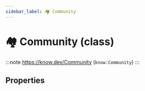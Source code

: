 ```yaml
---
sidebar_label: 🏘️ Community
---
```


# 🏘️ Community (class)

:::note
https://know.dev/Community
(`know:Community`)
:::

## Properties
